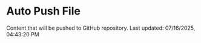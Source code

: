 # Auto Push File

Content that will be pushed to GitHub repository.
Last updated: 07/16/2025, 04:43:20 PM